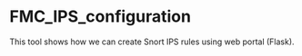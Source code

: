 # FMC_IPS_configuration


This tool shows how we can create Snort IPS rules using web portal (Flask). 
